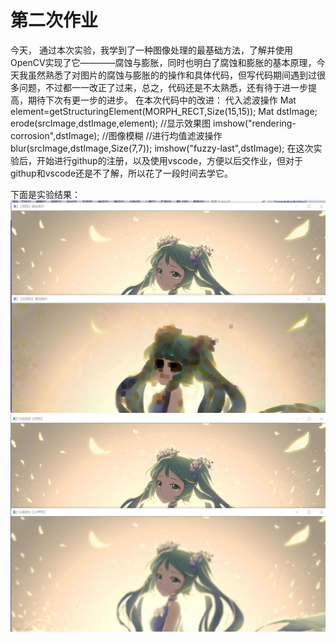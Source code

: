 # 第二次作业
今天， 通过本次实验，我学到了一种图像处理的最基础方法，了解并使用OpenCV实现了它————腐蚀与膨胀，同时也明白了腐蚀和膨胀的基本原理，今天我虽然熟悉了对图片的腐蚀与膨胀的的操作和具体代码，但写代码期间遇到过很多问题，不过都一一改正了过来，总之，代码还是不太熟悉，还有待于进一步提高，期待下次有更一步的进步。
在本次代码中的改进：
代入滤波操作
    Mat element=getStructuringElement(MORPH_RECT,Size(15,15));
    Mat dstImage;
    erode(srcImage,dstImage,element);
    //显示效果图
    imshow("rendering-corrosion",dstImage);
    //图像模糊
    //进行均值滤波操作
    blur(srcImage,dstImage,Size(7,7));
    imshow("fuzzy-last",dstImage);
在这次实验后，开始进行githup的注册，以及使用vscode，方便以后交作业，但对于githup和vscode还是不了解，所以花了一段时间去学它。

下面是实验结果：
![](b.jpg)
![](c.jpg)